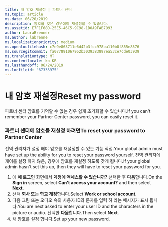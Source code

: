 ```yaml
---
title: 내 암호 재설정 | 파트너 센터
ms.topic: article
ms.date: 06/20/2019
description: 암호를 잊은 경우에이 재설정할 수 있습니다.
ms.assetid: E7F1F68D-25E5-46C5-9C98-1D0A9FAB7993
author: LauraBrenner
ms.author: labrenne
ms.localizationpriority: medium
ms.openlocfilehash: c7e9e863711e6d42b3fcc978ba110b8f855e8576
ms.sourcegitcommit: fa077891067952b3039383897ea53ce7cde03939
ms.translationtype: MT
ms.contentlocale: ko-KR
ms.lasthandoff: 06/24/2019
ms.locfileid: "67333975"
---
```

# <a name="reset-my-password"></a><span data-ttu-id="bc4cb-103">내 암호 재설정</span><span class="sxs-lookup"><span data-stu-id="bc4cb-103">Reset my password</span></span>

<span data-ttu-id="bc4cb-104">파트너 센터 암호를 기억할 수 없는 경우 쉽게 초기화할 수 있습니다.</span><span class="sxs-lookup"><span data-stu-id="bc4cb-104">If you can't remember your Partner Center password, you can easily reset it.</span></span>

### <a name="to-reset-your-password-to-partner-center"></a><span data-ttu-id="bc4cb-105">파트너 센터에 암호를 재설정 하려면</span><span class="sxs-lookup"><span data-stu-id="bc4cb-105">To reset your password to Partner Center</span></span>

<span data-ttu-id="bc4cb-106">전역 관리자가 설정 해야 암호를 재설정할 수 있는 기능 직접.</span><span class="sxs-lookup"><span data-stu-id="bc4cb-106">Your global admin must have set up the ability for you to reset your password yourself.</span></span> <span data-ttu-id="bc4cb-107">전역 관리자에 게이를 설정 하지 않은, 경우에 암호를 재설정 하도록 갖게 됩니다.</span><span class="sxs-lookup"><span data-stu-id="bc4cb-107">If your global admin hasn't set this up, then they will have to reset your password for you.</span></span> 

1. <span data-ttu-id="bc4cb-108">에 **에 로그인** 화면에서 **계정에 액세스할 수 있습니까?** 선택한 후 **다음**합니다.</span><span class="sxs-lookup"><span data-stu-id="bc4cb-108">On the **Sign in** screen, select **Can't access your account?** and then select **Next**.</span></span>
2. <span data-ttu-id="bc4cb-109">선택 **회사 또는 학교 계정**합니다.</span><span class="sxs-lookup"><span data-stu-id="bc4cb-109">Select **Work or school account**.</span></span>
3. <span data-ttu-id="bc4cb-110">다음 그림 또는 오디오 속의 사용자 ID와 문자를 입력 하 라는 메시지가 표시 됩니다.</span><span class="sxs-lookup"><span data-stu-id="bc4cb-110">You are next asked to enter your user ID and the characters in the picture or audio.</span></span> <span data-ttu-id="bc4cb-111">선택한 **다음**합니다.</span><span class="sxs-lookup"><span data-stu-id="bc4cb-111">Then select **Next**.</span></span>
4. <span data-ttu-id="bc4cb-112">새 암호를 설정 합니다.</span><span class="sxs-lookup"><span data-stu-id="bc4cb-112">Set up your new password.</span></span>
